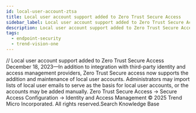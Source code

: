 ```yaml
---
id: local-user-account-ztsa
title: Local user account support added to Zero Trust Secure Access
sidebar_label: Local user account support added to Zero Trust Secure Access
description: Local user account support added to Zero Trust Secure Access
tags:
  - endpoint-security
  - trend-vision-one
---
```


/*<![CDATA[*/ $('#title').html($('meta[name=map-description]').attr('content')); /*]]>*/ Local user account support added to Zero Trust Secure Access December 18, 2023—In addition to integration with third-party identity and access management providers, Zero Trust Secure access now supports the addition and maintenance of local user accounts. Administrators may import lists of local user emails to serve as the basis for local user accounts, or the accounts may be added manually. Zero Trust Secure Access → Secure Access Configuration → Identity and Access Management © 2025 Trend Micro Incorporated. All rights reserved.Search Knowledge Base